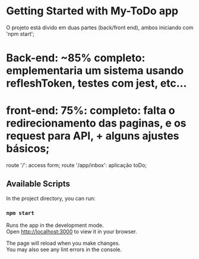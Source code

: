# Getting Started with My-ToDo app

O projeto está divido em duas partes (back/front end), ambos iniciando com 'npm start';

# Back-end: ~85% completo: emplementaria um sistema usando refleshToken, testes com jest, etc...

# front-end: 75%: completo: falta o redirecionamento das paginas, e os request para API, + alguns ajustes básicos;
route '/': access form;
route '/app/inbox': aplicação toDo; 

## Available Scripts

In the project directory, you can run:

### `npm start`

Runs the app in the development mode.\
Open [http://localhost:3000](http://localhost:3000) to view it in your browser.

The page will reload when you make changes.\
You may also see any lint errors in the console.
